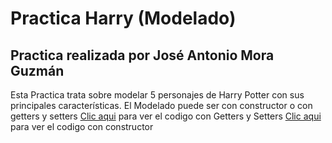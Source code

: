 # Practica Harry (Modelado)
## Practica realizada por José Antonio Mora Guzmán 
Esta Practica trata sobre modelar 5 personajes de Harry Potter con sus principales características. El Modelado puede ser con constructor o con getters y setters
[Clic aqui]() para ver el codigo con Getters y Setters 
[Clic aqui]() para ver el codigo con constructor
